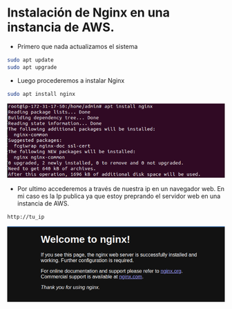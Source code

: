 # Instalación de Nginx en una instancia de AWS.

- Primero que nada actualizamos el sistema

```sh
sudo apt update
sudo apt upgrade
```

- Luego procederemos a instalar Nginx 

```sh
sudo apt install nginx
```
![image](/img/Captura%20desde%202024-01-11%2012-38-07.png)

- Por ultimo accederemos a través de nuestra ip en un navegador web. En mi caso es la Ip publica ya que estoy preprando el servidor web en una instancia de AWS.

```sh
http://tu_ip
```

![image](/img/Captura%20desde%202024-01-11%2012-42-51.png)